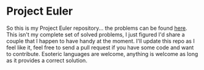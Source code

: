 # Project Euler

So this is my Project Euler repository... the problems can be found
[here](http://projecteuler.net/problems). This isn't my complete set of
solved problems, I just figured I'd share a couple that I happen to have handy
at the moment. I'll update this repo as I feel like it, feel free to
send a pull request if you have some code and want to contribute. Esoteric
languages are welcome, anything is welcome as long as it provides a correct
solution.


